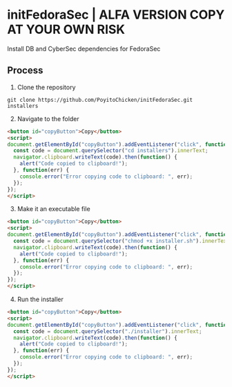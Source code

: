 # initFedoraSec | ALFA VERSION COPY AT YOUR OWN RISK
Install DB and CyberSec dependencies for FedoraSec

## Process
1. Clone the repository  
```
git clone https://github.com/PoyitoChicken/initFedoraSec.git installers
```
2. Navigate to the folder
```html
<button id="copyButton">Copy</button>
<script>
document.getElementById("copyButton").addEventListener("click", function() {
  const code = document.querySelector("cd installers").innerText;
  navigator.clipboard.writeText(code).then(function() {
    alert("Code copied to clipboard!");
  }, function(err) {
    console.error("Error copying code to clipboard: ", err);
  });
});
</script>
```
3. Make it an executable file
```html
<button id="copyButton">Copy</button>
<script>
document.getElementById("copyButton").addEventListener("click", function() {
  const code = document.querySelector("chmod +x installer.sh").innerText;
  navigator.clipboard.writeText(code).then(function() {
    alert("Code copied to clipboard!");
  }, function(err) {
    console.error("Error copying code to clipboard: ", err);
  });
});
</script>
```
4. Run the installer
```html
<button id="copyButton">Copy</button>
<script>
document.getElementById("copyButton").addEventListener("click", function() {
  const code = document.querySelector("./installer").innerText;
  navigator.clipboard.writeText(code).then(function() {
    alert("Code copied to clipboard!");
  }, function(err) {
    console.error("Error copying code to clipboard: ", err);
  });
});
</script>
```